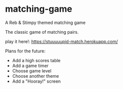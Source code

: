 # matching-game
A Reb &amp; Stimpy themed matching game

The classic game of matching pairs.

play it here!: https://stuuuuupid-match.herokuapp.com/

Plans for the future:
- Add a high scores table
- Add a game timer
- Choose game level
- Choose another theme
- Add a "Hooray!" screen
